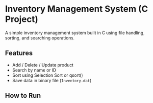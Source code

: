 # Inventory Management System (C Project)

A simple inventory management system built in C using file handling, sorting, and searching operations.

## Features
- Add / Delete / Update product
- Search by name or ID
- Sort using Selection Sort or qsort()
- Save data in binary file (`Inventory.dat`)

## How to Run
